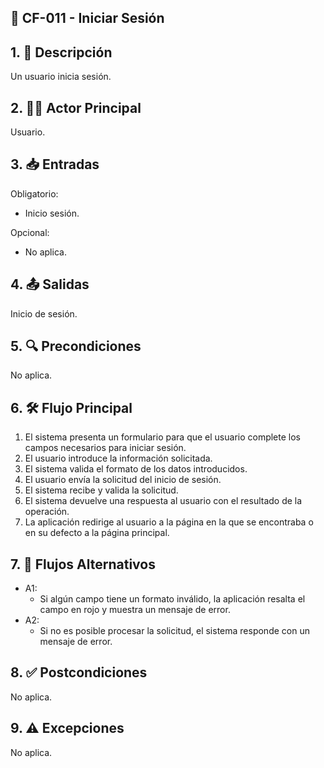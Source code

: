 ## 🌟 CF-011 - Iniciar Sesión

## 1. 📝 Descripción  
Un usuario inicia sesión.

## 2. 🧑‍💻 Actor Principal  
Usuario.

## 3. 📥 Entradas  
Obligatorio:  
* Inicio sesión.  

Opcional:  
* No aplica.

## 4. 📤 Salidas  
Inicio de sesión.

## 5. 🔍 Precondiciones 
No aplica.

## 6. 🛠️ Flujo Principal 
1. El sistema presenta un formulario para que el usuario complete los campos necesarios para iniciar sesión.  
2. El usuario introduce la información solicitada.  
3. El sistema valida el formato de los datos introducidos.  
4. El usuario envía la solicitud del inicio de sesión.  
5. El sistema recibe y valida la solicitud.  
6. El sistema devuelve una respuesta al usuario con el resultado de la operación.  
7. La aplicación redirige al usuario a la página en la que se encontraba o en su defecto a la página principal.

## 7. 🔄 Flujos Alternativos  
* A1:  
    * Si algún campo tiene un formato inválido, la aplicación resalta el campo en rojo y muestra un mensaje de error.  
* A2:  
    * Si no es posible procesar la solicitud, el sistema responde con un mensaje de error.

## 8. ✅ Postcondiciones  
No aplica.

## 9. ⚠️ Excepciones  
No aplica.
